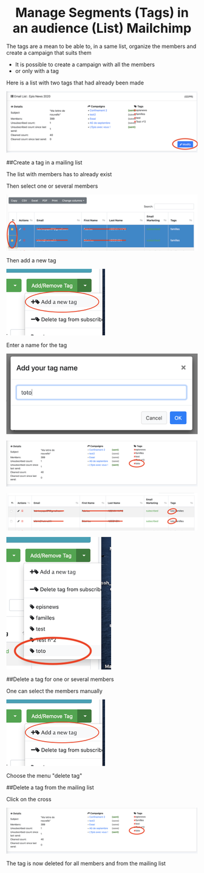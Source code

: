 
# <center><big>Manage Segments (Tags) in an audience (List) Mailchimp</big></center>

The tags are a mean to be able to, in a same list, organize the members and create a campaign that suits them

* It is possible to create a campaign with all the members
* or only with a tag

Here is a list with two tags that had already been made

![Screenshot](../../img/mailchimp/listmodification.png)

##Create a tag in a mailing list

The list with members has to already exist

Then select one or several members

![Screenshot](../../img/mailchimp/selectMembers.png)

Then add a new tag

![Screenshot](../../img/mailchimp/addDeleteTags.png)

Enter a name for the tag

![Screenshot](../../img/mailchimp/addTagBox.png)

![Screenshot](../../img/mailchimp/addTagBox2.png)

![Screenshot](../../img/mailchimp/addTagBox3.png)

![Screenshot](../../img/mailchimp/addTagBox4.png)

##Delete a tag for one or several members

One can select the members manually

![Screenshot](../../img/mailchimp/addDeleteTags.png)

Choose the menu "delete tag"

##Delete a tag from the mailing list

Click on the cross

![Screenshot](../../img/mailchimp/addTagBox2.png)

The tag is now deleted for all members and from the mailing list







